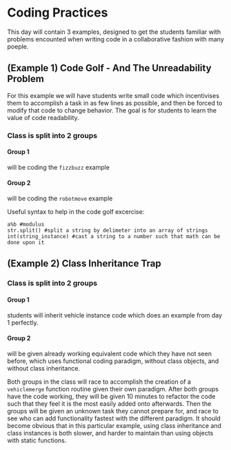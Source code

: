 # Coding Practices

This day will contain 3 examples, designed to get the students familiar with problems encounted when writing code in a collaborative fashion with many poeple. 


## (Example 1) Code Golf - And The Unreadability Problem

For this example we will have students write small code which incentivises them to accomplish a task in as few lines as possible, and then be forced to modify that code to change behavior. The goal is for students to learn the value of code readability. 

### Class is split into 2 groups
#### Group 1 
will be coding the ```fizzbuzz``` example

#### Group 2 
 will be coding the ```robotmove``` example

Useful syntax to help in the code golf excercise:
```
a%b #modulus
str.split() #split a string by delimeter into an array of strings
int(string_instance) #cast a string to a number such that math can be done upon it
```

## (Example 2) Class Inheritance Trap
### Class is split into 2 groups

#### Group 1 
students will inherit vehicle instance code which does an example from day 1 perfectly. 

#### Group 2 
will be given already working equivalent code which they have not seen before, which uses functional coding paradigm, without class objects, and without class inheritance. 


Both groups in the class will race to accomplish the creation of a ```vehiclemerge``` function routine given their own paradigm. After both groups have the code working, they will be given 10 minutes to refactor the code such that they feel it is the most easily added onto afterwards. Then the groups will be given an unknown task they cannot prepare for, and race to see who can add functionality fastest with the different paradigm. It should become obvious that in this particular example, using class inheritance and class instances is both slower, and harder to maintain than using objects with static functions. 








